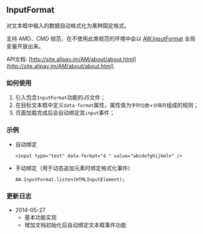 ## InputFormat

对文本框中输入的数据自动格式化为某种固定格式。  

支持 AMD、CMD 规范，在不使用此类规范的环境中会以 [AW.InputFormat](http://www.google.com) 全局变量开放出来。

API文档: [http://site.alipay.im/AM/about/about.html](http://site.alipay.im/AM/about/about.html)


### 如何使用

1. 引入包含`InputFormat`功能的JS文件；
2. 在目标文本框中定义`data-format`属性，属性值为`字符位数`+`分隔符`组成的规则；
3. 页面加载完成后会自动绑定其`input`事件；


### 示例

* 自动绑定  
  
  ```
  <input type="text" data-format="4 " value="abcdefghijkmln" />
  ```
* 手动绑定（用于动态追加元素时绑定格式化事件） 

  ```
  AW.InputFormat.listen(HTMLInputElement); 
  ```
 
### 更新日志

* 2014-05-27
	* 基本功能实现
	* 增加文档初始化后自动绑定文本框事件功能
